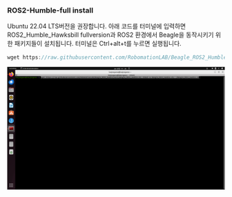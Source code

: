 ### ROS2-Humble-full install

Ubuntu 22.04 LTS버전을 권장합니다.
아래 코드를 터미널에 입력하면 ROS2_Humble_Hawksbill fullversion과 ROS2 환경에서 Beagle을 동작시키기 위한 패키지들이 설치됩니다.
터미널은 Ctrl+alt+t를 누르면 실행됩니다.


```javascript
wget https://raw.githubusercontent.com/RobomationLAB/Beagle_ROS2_Humble/main/Beagle_ROS2_Humble.sh; chmod +x Beagle_ROS2_Humble.sh; ./Beagle_ROS2_Humble.sh
```

![example](example.png)
